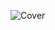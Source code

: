 
![Cover](https://github.com/devblp/blp-personnel/assets/153799940/24561e86-1148-4202-9a7e-a61315ca385a)

